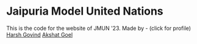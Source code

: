 <h1>Jaipuria Model United Nations</h1>

This is the code for the website of JMUN '23.
Made by - (click for profile)<br>
[Harsh Govind](https://www.instagram.com/_lonepair._/)
[Akshat Goel](https://www.instagram.com/ag.akshatt/)
